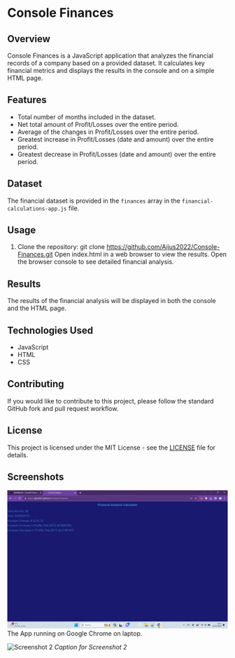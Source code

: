 # Console Finances

## Overview

Console Finances is a JavaScript application that analyzes the financial records of a company based on a provided dataset. It calculates key financial metrics and displays the results in the console and on a simple HTML page.

## Features

- Total number of months included in the dataset.
- Net total amount of Profit/Losses over the entire period.
- Average of the changes in Profit/Losses over the entire period.
- Greatest increase in Profit/Losses (date and amount) over the entire period.
- Greatest decrease in Profit/Losses (date and amount) over the entire period.

## Dataset

The financial dataset is provided in the `finances` array in the `financial-calculations-app.js` file.

## Usage

1. Clone the repository:   git clone https://github.com/Aijus2022/Console-Finances.git
Open index.html in a web browser to view the results.
Open the browser console to see detailed financial analysis.
## Results

The results of the financial analysis will be displayed in both the console and the HTML page.

## Technologies Used

- JavaScript
- HTML
- CSS

## Contributing

If you would like to contribute to this project, please follow the standard GitHub fork and pull request workflow.

## License

This project is licensed under the MIT License - see the [LICENSE](LICENSE) file for details.


## Screenshots

![Screenshot 1](screenshots/console-finaces.png)
The App running on Google Chrome on laptop.

![Screenshot 2](screenshots/screenshot2.png)
*Caption for Screenshot 2*





